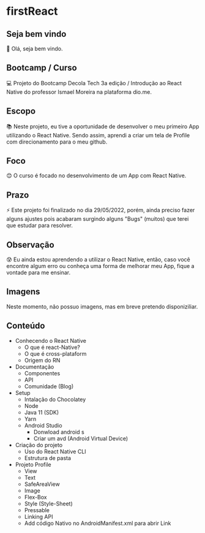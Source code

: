 # firstReact

## Seja bem vindo

👋 Olá, seja bem vindo.

## Bootcamp / Curso

💻 Projeto do Bootcamp Decola Tech 3a edição / Introdução ao React Native do professor Ismael Moreira na plataforma dio.me.

## Escopo

📚 Neste projeto, eu tive a oportunidade de desenvolver o meu primeiro App utilizando o React Native. Sendo assim, aprendi a criar um tela de Profile com direcionamento para o meu github.

## Foco

😊 O curso é focado no desenvolvimento de um App com React Native.

## Prazo

⚡ Este projeto foi finalizado no dia 29/05/2022, porém, ainda preciso fazer alguns ajustes pois acabaram surgindo alguns "Bugs" (muitos) que terei que estudar para resolver.

## Observação

😰 Eu ainda estou aprendendo a utilizar o React Native, então, caso você encontre algum erro ou conheça uma forma de melhorar meu App, fique a vontade para me ensinar.

## Imagens

Neste momento, não possuo imagens, mas em breve pretendo disponiziliar.

## Conteúdo

- Conhecendo o React Native
  - O que é react-Native?
  - O que é cross-plataform
  - Origem do RN
- Documentação
  - Componentes
  - API
  - Comunidade (Blog)
- Setup
  - Intalação do Chocolatey
  - Node
  - Java 11 (SDK)
  - Yarn
  - Android Studio
    - Donwload android s
    - Criar um avd (Android Virtual Device)
 - Criação do projeto
    - Uso do React Native CLI
    - Estrutura de pasta
 - Projeto Profile
    - View
    - Text
    - SafeAreaView
    - Image
    - Flex-Box
    - Style (Style-Sheet)
    - Pressable
    - Linking API
    - Add código Nativo no AndroidManifest.xml para abrir Link 
